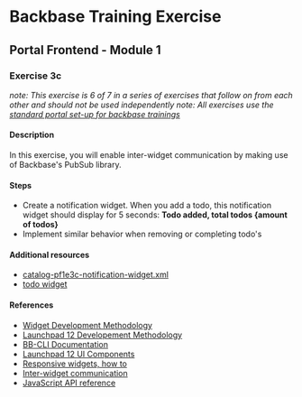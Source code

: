 # Backbase Training Exercise

## Portal Frontend - Module 1

### Exercise 3c

_note: This exercise is 6 of 7 in a series of exercises that follow on from each other and should not be used independently_
_note: All exercises use the [standard portal set-up for backbase trainings](https://my.backbase.com/resources/how-to-guides/getting-your-first-launchpad-based-portal-set-up/)_

#### Description

In this exercise, you will enable inter-widget communication by making use of Backbase's PubSub library.

#### Steps

 - Create a notification widget. When you add a todo, this notification widget should display for 5 seconds: **Todo added, total todos {amount of todos}**
 - Implement similar behavior when removing or completing todo's

#### Additional resources

 - [catalog-pf1e3c-notification-widget.xml](catalog-pf1e3c-notification-widget.xml)
 - [todo widget](../pf1e3c-todo-widget/)

#### References

 - [Widget Development Methodology](https://github.com/Backbase/methodology-widget-development)
 - [Launchpad 12 Developement Methodology](https://github.com/Backbase/methodology-launchpad-development)
 - [BB-CLI Documentation](https://www.npmjs.com/package/bb-cli)
 - [Launchpad 12 UI Components](http://launchpad.backbase.com:8080/bundles/launchpad-bundles/modules/ui/scripts/components/)
 - [Responsive widgets, how to](https://my.backbase.com/resources/how-to-guides/look-mom-responsive-widgets)
 - [Inter-widget communication](https://my.backbase.com/resources/how-to-guides/inter-widget-communication)
 - [JavaScript API reference](https://docs.backbase.com/portal/5.5.0.0/jsdocapi/index.html#!/api)
